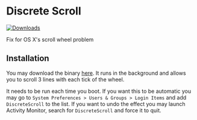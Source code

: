 # Discrete Scroll

[![Downloads](https://img.shields.io/github/downloads/pilotchute/DiscreteScroll/total.svg)](https://github.com/pilotchute/DiscreteScroll/releases)

Fix for OS X's scroll wheel problem

## Installation

You may download the binary
[here](https://github.com/pilotchute/DiscreteScroll/releases/download/v0.1.2/DiscreteScroll.dmg). It
runs in the background and allows you to scroll 3 lines with each tick of the
wheel.

It needs to be run each time you boot. If you want this to be automatic you
may go to `System Preferences > Users & Groups > Login Items` and add
`DiscreteScroll` to the list. If you want to undo the effect you may launch
Activity Monitor, search for `DiscreteScroll` and force it to quit.
